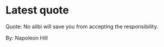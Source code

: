 # Latest quote 

Quote: No alibi will save you from accepting the responsibility. 

By: Napoleon Hill